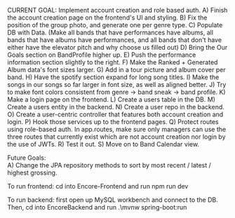 CURRENT GOAL: Implement account creation and role based auth.
                A) Finish the account creation page on the frontend's UI and styling.
                B) Fix the position of the group photo, and generate one per genre type.
                C) Populate DB with Data. (Make all bands that have performances have albums, all bands that have albums have performances, and all bands that don't have either have the elevator pitch and why choose us filled out)
                D) Bring the Our Goals section on BandProfile higher up.
                E) Push the performance information section slightly to the right.
                F) Make the Ranked + Generated Album data's font sizes larger.
                G) Add in a tour picture and album cover per band.
                H) Have the spotify section expand for long song titles.
                I) Make the songs in our songs so far larger in font size, as well as aligned better.
                J) Try to make font colors consistent from genre -> band sneak -> band profile.
                K) Make a login page on the frontend.
                L) Create a users table in the DB.
                M) Create a users entity in the backend.
                N) Create a user repo in the backend.
                O) Create a user-centric controller that features both account creation and login.
                P) Hook those services up to the frontend pages.
                Q) Protect routes using role-based auth. In app.routes, make sure only managers can use the three routes that currently exist which are not account creation nor login by the use of JWTs.
                R) Test it out.
                S) Move on to Band Calendar view.

Future Goals:  
A) Change the JPA repository methods to sort by most recent / latest / highest grossing.


To run frontend:
cd into Encore-Frontend and run npm run dev

To run backend:
first open up MySQL workbench and connect to the DB. 
Then, cd into EncoreBackend and run .\mvnw spring-boot:run